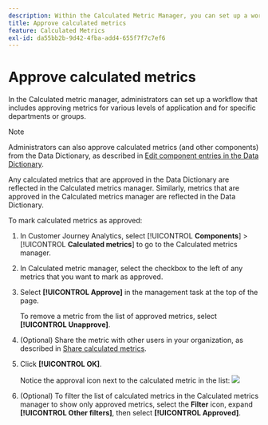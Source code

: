 ```yaml
---
description: Within the Calculated Metric Manager, you can set up a workflow that includes approving metrics for various levels of application and for specific departments or groups.
title: Approve calculated metrics
feature: Calculated Metrics
exl-id: da55bb2b-9d42-4fba-add4-655f7f7c7ef6
---
```

# Approve calculated metrics

In the Calculated metric manager, administrators can set up a workflow that includes approving metrics for various levels of application and for specific departments or groups.

>[!NOTE]
>
>Administrators can also approve calculated metrics (and other components) from the Data Dictionary, as described in [Edit component entries in the Data Dictionary](/help/components/data-dictionary/edit-entries-data-dictionary.md). 
>
>Any calculated metrics that are approved in the Data Dictionary are reflected in the Calculated metrics manager. Similarly, metrics that are approved in the Calculated metrics manager are reflected in the Data Dictionary.

To mark calculated metrics as approved:

1. In Customer Journey Analytics, select [!UICONTROL **Components**] > [!UICONTROL **Calculated metrics**] to go to the Calculated metrics manager.

1. In Calculated metric manager, select the checkbox to the left of any metrics that you want to mark as approved.

1. Select **[!UICONTROL Approve]** in the management task at the top of the page.

   To remove a metric from the list of approved metrics, select **[!UICONTROL Unapprove]**.

1. (Optional) Share the metric with other users in your organization, as described in [Share calculated metrics](/help/components/calc-metrics/cm-workflow/cm-sharing.md).   

1. Click **[!UICONTROL OK]**.

   Notice the approval icon next to the calculated metric in the list:  ![](https://spectrum.adobe.com/static/icons/workflow_18/Smock_CheckmarkCircle_18_N.svg)

1. (Optional) To filter the list of calculated metrics in the Calculated metrics manager to show only approved metrics, select the **Filter** icon, expand **[!UICONTROL Other filters]**, then select **[!UICONTROL Approved]**.
